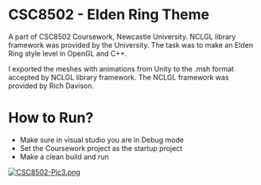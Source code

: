 # CSC8502 - Elden Ring Theme

A part of CSC8502 Coursework, Newcastle University. NCLGL library framework was provided by the University. The task was to make an Elden Ring style level in OpenGL and C++.

I exported the meshes with animations from Unity to the .msh format accepted by NCLGL library framework.
The NCLGL framework was provided by Rich Davison.

# How to Run?
- Make sure in visual studio you are in Debug mode
- Set the Coursework project as the startup project
- Make a clean build and run

[![CSC8502-Pic3.png](https://i.postimg.cc/90bPrJZH/CSC8502-Pic3.png)](https://postimg.cc/Zv9vQPww)
